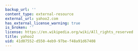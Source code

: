 ```yaml
---
backup_url: ''
content_type: external-resource
external_url: yahoo2.com
has_external_license_warning: true
is_broken: ''
license: https://en.wikipedia.org/wiki/All_rights_reserved
title: yahoo2
uid: 41d07552-d550-4eb9-97be-f48a91d67408
---
```

